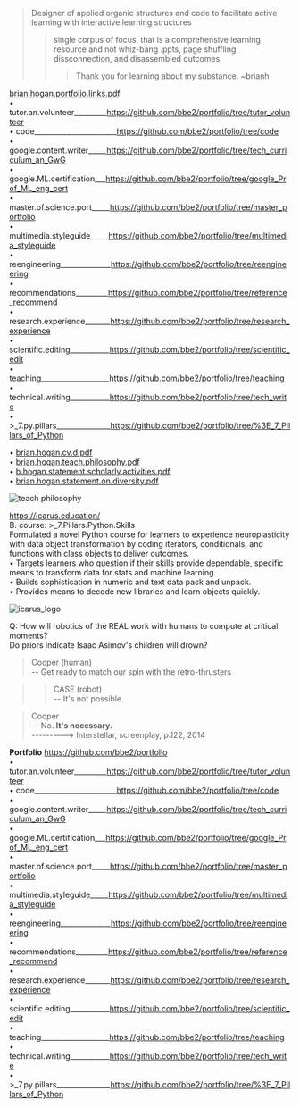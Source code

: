 > Designer of applied organic structures and code to facilitate active learning with interactive learning structures  
>> single corpus of focus, that is a comprehensive learning resource and not whiz-bang .ppts, page shuffling, dissconnection, and disassembled outcomes  
>>> Thank you for learning about my substance. ~brianh  

[brian.hogan.portfolio.links.pdf](https://github.com/bbe2/portfolio/files/11256139/brian.hogan.portfolio.links.pdf)  
• tutor.an.volunteer_________https://github.com/bbe2/portfolio/tree/tutor_volunteer  
• code_______________________https://github.com/bbe2/portfolio/tree/code  
• google.content.writer_____https://github.com/bbe2/portfolio/tree/tech_curriculum_an_GwG  
• google.ML.certification___https://github.com/bbe2/portfolio/tree/google_Prof_ML_eng_cert  
• master.of.science.port_____https://github.com/bbe2/portfolio/tree/master_portfolio  
• multimedia.styleguide_____https://github.com/bbe2/portfolio/tree/multimedia_styleguide  
• reengineering______________https://github.com/bbe2/portfolio/tree/reengineering  
• recommendations_________https://github.com/bbe2/portfolio/tree/reference_recommend  
• research.experience_______https://github.com/bbe2/portfolio/tree/research_experience  
• scientific.editing___________https://github.com/bbe2/portfolio/tree/scientific_edit  
• teaching___________________https://github.com/bbe2/portfolio/tree/teaching  
• technical.writing___________https://github.com/bbe2/portfolio/tree/tech_write  
• >_7.py.pillars_______________https://github.com/bbe2/portfolio/tree/%3E_7_Pillars_of_Python  


• [brian.hogan.cv.d.pdf](https://github.com/bbe2/portfolio/files/11175229/brian.hogan.cv.d.pdf)  
• [brian.hogan.teach.philosophy.pdf](https://github.com/bbe2/portfolio/files/11175228/brian.hogan.teach.philosophy.pdf)  
• [b.hogan.statement.scholarly,activities.pdf](https://github.com/bbe2/portfolio/files/11174401/b.hogan.statement.scholarly.activities.pdf)  
• [brian.hogan.statement.on.diversity.pdf](https://github.com/bbe2/portfolio/files/11174396/brian.hogan.statement.on.diversity.pdf)  

![teach philosophy](https://user-images.githubusercontent.com/59778456/229875735-5a5a8f41-82cd-4696-92b5-473a444d4ce0.PNG)  

https://icarus.education/  
B.	course: >_7.Pillars.Python.Skills	  
Formulated a novel Python course for learners to experience neuroplasticity with data object transformation by coding iterators, conditionals, and functions with class objects to deliver outcomes.  
•	Targets learners who question if their skills provide dependable, specific means to transform data for stats and machine learning.  
•	Builds sophistication in numeric and text data pack and unpack.  
•	Provides means to decode new libraries and learn objects quickly.  

![icarus_logo](https://user-images.githubusercontent.com/59778456/205196459-ec0a160b-b25a-42b4-b862-5ade0714e05a.JPG)  


Q: How will robotics of the REAL work with humans to compute at critical moments?  
Do priors indicate Isaac Asimov's children will drown?  

> Cooper (human)  
> -- Get ready to match our spin with the retro-thrusters  

>> CASE (robot)  
>> -- It's not possible.  

> Cooper  
> -- No. **It's necessary.**  
---------> Interstellar, screenplay, p.122, 2014  

**Portfolio**  https://github.com/bbe2/portfolio  
• tutor.an.volunteer_________https://github.com/bbe2/portfolio/tree/tutor_volunteer  
• code_______________________https://github.com/bbe2/portfolio/tree/code  
• google.content.writer_____https://github.com/bbe2/portfolio/tree/tech_curriculum_an_GwG  
• google.ML.certification___https://github.com/bbe2/portfolio/tree/google_Prof_ML_eng_cert  
• master.of.science.port_____https://github.com/bbe2/portfolio/tree/master_portfolio  
• multimedia.styleguide_____https://github.com/bbe2/portfolio/tree/multimedia_styleguide  
• reengineering______________https://github.com/bbe2/portfolio/tree/reengineering  
• recommendations_________https://github.com/bbe2/portfolio/tree/reference_recommend  
• research.experience_______https://github.com/bbe2/portfolio/tree/research_experience  
• scientific.editing___________https://github.com/bbe2/portfolio/tree/scientific_edit  
• teaching___________________https://github.com/bbe2/portfolio/tree/teaching  
• technical.writing___________https://github.com/bbe2/portfolio/tree/tech_write  
• >_7.py.pillars_______________https://github.com/bbe2/portfolio/tree/%3E_7_Pillars_of_Python  

